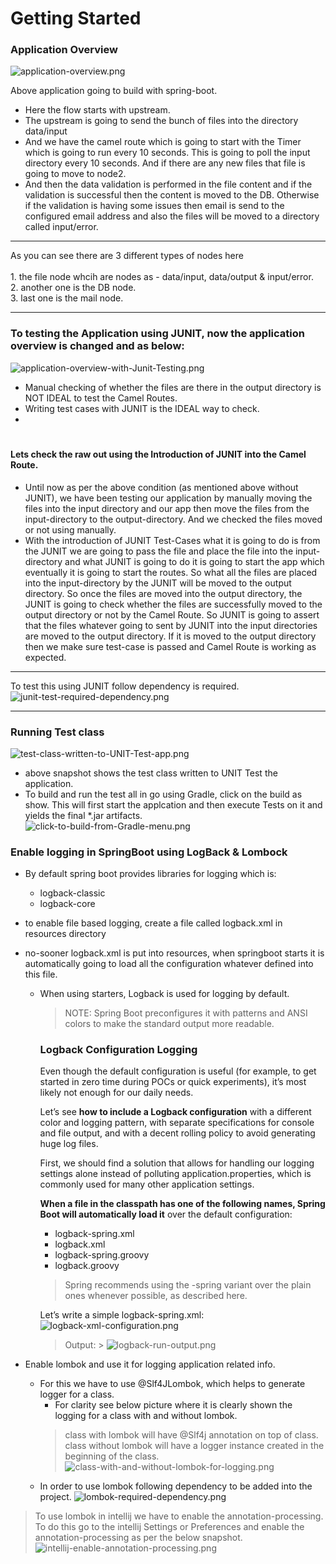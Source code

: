 # Getting Started

### Application Overview
![application-overview.png](assets%2Fapplication-overview.png)

Above application going to build with spring-boot.

* Here the flow starts with upstream.
* The upstream is going to send the bunch of files into the directory data/input
* And we have the camel route which is going to start with the Timer which is going to run every 10 seconds. This is going to poll the input directory every 10 seconds. And if there are any new files that file is going to move to node2.
* And then the data validation is performed in the file content and if the validation is successful then the content is moved to the DB. Otherwise if the validation is having some issues then email is send to the configured email address and also the files will be moved to a directory called input/error.
________________
As you can see there are 3 different types of nodes here <br/>  
    1. the file node whcih are nodes as - data/input, data/output & input/error. <br/>
    2. another one is the DB node. <br/>
    3. last one is the mail node. <br/>
________________


### To testing the Application using JUNIT, now the application overview is changed and as below:
![application-overview-with-Junit-Testing.png](assets%2Fapplication-overview-with-Junit-Testing.png)

* Manual checking of whether the files are there in the output directory is NOT IDEAL to test the Camel Routes. 
* Writing test cases with JUNIT is the IDEAL way to check.
*   

# <h4>Lets check the raw out using the Introduction of JUNIT into the Camel Route.
* Until now as per the above condition (as mentioned above without JUNIT), we have been testing our application by manually moving the files into the input directory and our app then move the files from the input-directory to the output-directory. And we checked the files moved or not using manually.
* With the introduction of JUNIT Test-Cases what it is going to do is from the JUNIT we are going to pass the file and place the file into the input-directory and what JUNIT is going to do it is going to start the app which eventually it is going to start the routes. So what all the files are placed into the input-directory by the JUNIT will be moved to the output directory. So once the files are moved into the output directory, the JUNIT is going to check whether the files are successfully moved to the output directory or not by the Camel Route. So JUNIT is going to assert that the files whatever going to sent by JUNIT into the input directories are moved to the output directory. If it is moved to the output directory then we make sure test-case is passed and Camel Route is working as expected. 

________________

To test this using JUNIT follow dependency is required.
![junit-test-required-dependency.png](assets%2Fjunit-test-required-dependency.png)

________________

### Running Test class

 ![test-class-written-to-UNIT-Test-app.png](assets%2Ftest-class-written-to-UNIT-Test-app.png)
 
* above snapshot shows the test class written to UNIT Test the application.
* To build and run the test all in go using Gradle, click on the build as show. This will first start the applcation and then execute Tests on it and yields the final *.jar artifacts. <br/>
![click-to-build-from-Gradle-menu.png](assets%2Fclick-to-build-from-Gradle-menu.png)

### Enable logging in SpringBoot using LogBack & Lombock
* By default spring boot provides libraries for logging which is:
  * logback-classic
  * logback-core

* to enable file based logging, create a file called logback.xml in resources directory
* no-sooner logback.xml is put into resources, when springboot starts it is automatically going to load all the configuration whatever defined into this file.  
  * When using starters, Logback is used for logging by default. <br/>
    >   NOTE: Spring Boot preconfigures it with patterns and ANSI colors to make the standard output more readable.

      ### Logback Configuration Logging
    Even though the default configuration is useful (for example, to get started in zero time during POCs or quick experiments), it’s most likely not enough for our daily needs.

    Let’s see <b>how to include a Logback configuration</b> with a different color and logging pattern, with separate specifications for console and file output, and with a decent rolling policy to avoid generating huge log files.

    First, we should find a solution that allows for handling our logging settings alone instead of polluting application.properties, which is commonly used for many other application settings.

    <b>When a file in the classpath has one of the following names, Spring Boot will automatically load it</b> over the default configuration:
    *  logback-spring.xml
    *  logback.xml
    *  logback-spring.groovy
    *  logback.groovy
    
    >Spring recommends using the -spring variant over the plain ones whenever possible, as described here.

    Let’s write a simple logback-spring.xml:
  ![logback-xml-configuration.png](assets%2Flogback-xml-configuration.png)
    > Output:
        > ![logback-run-output.png](assets%2Flogback-run-output.png)
    >

* Enable lombok and use it for logging application related info.
  * For this we have to use @Slf4JLombok, which helps to generate logger for a class.
    * For clarity see below picture where it is clearly shown the logging for a class with and without lombok.
    > class with lombok will have @Slf4j annotation on top of class.
      <br/>class without lombok will have a logger instance created in the beginning of the class.
      ![class-with-and-without-lombok-for-logging.png](assets%2Fclass-with-and-without-lombok-for-logging.png)
  * In order to use lombok following dependency to be added into the project.
    ![lombok-required-dependency.png](assets%2Flombok-required-dependency.png)

> To use lombok in intellij we have to enable the annotation-processing. To do this go to the intellij Settings or Preferences and enable the annotation-processing as per the below snapshot.
    ![intellij-enable-annotation-processing.png](assets%2Fintellij-enable-annotation-processing.png)


